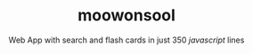 ---
title: moowonsool
subtitle: Web App with search and flash cards in just 350 <i>javascript</i> lines
image: "../imgs/MooWonSool.webp"
link: http://moowonsool.netlify.app
buttonTitle: VISIT WEB
priority: 0
badges: [web]
categories: [open]
--- 